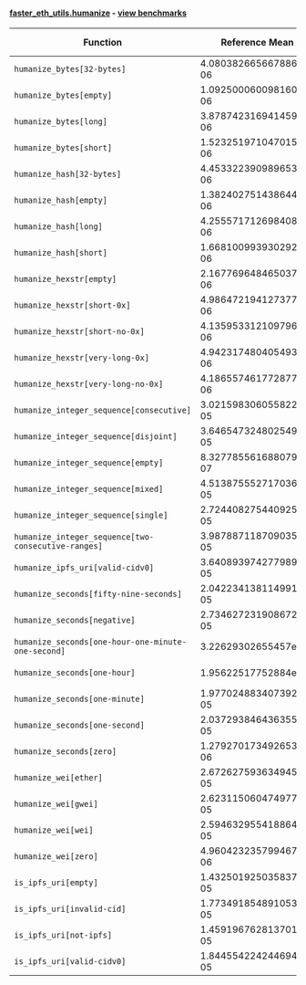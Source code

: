 #### [faster_eth_utils.humanize](https://github.com/BobTheBuidler/faster-eth-utils/blob/master/faster_eth_utils/humanize.py) - [view benchmarks](https://github.com/BobTheBuidler/faster-eth-utils/blob/master/benchmarks/test_humanize_benchmarks.py)

| Function | Reference Mean | Faster Mean | % Change | Speedup (%) | x Faster | Faster |
|----------|---------------|-------------|----------|-------------|----------|--------|
| `humanize_bytes[32-bytes]` | 4.080382665667886e-06 | 2.596045956682394e-06 | 36.38% | 57.18% | 1.57x | ✅ |
| `humanize_bytes[empty]` | 1.0925000600981607e-06 | 8.70495080548148e-07 | 20.32% | 25.50% | 1.26x | ✅ |
| `humanize_bytes[long]` | 3.878742316941459e-06 | 2.4115068220345213e-06 | 37.83% | 60.84% | 1.61x | ✅ |
| `humanize_bytes[short]` | 1.5232519710470152e-06 | 1.151831342938969e-06 | 24.38% | 32.25% | 1.32x | ✅ |
| `humanize_hash[32-bytes]` | 4.453322390989653e-06 | 2.552485914301085e-06 | 42.68% | 74.47% | 1.74x | ✅ |
| `humanize_hash[empty]` | 1.3824027514386445e-06 | 8.552262125318674e-07 | 38.13% | 61.64% | 1.62x | ✅ |
| `humanize_hash[long]` | 4.255571712698408e-06 | 2.375279565090657e-06 | 44.18% | 79.16% | 1.79x | ✅ |
| `humanize_hash[short]` | 1.6681009939302923e-06 | 1.1914848785196595e-06 | 28.57% | 40.00% | 1.40x | ✅ |
| `humanize_hexstr[empty]` | 2.1677696484650374e-06 | 6.89123000059748e-07 | 68.21% | 214.57% | 3.15x | ✅ |
| `humanize_hexstr[short-0x]` | 4.986472194127377e-06 | 2.3144670066270322e-06 | 53.59% | 115.45% | 2.15x | ✅ |
| `humanize_hexstr[short-no-0x]` | 4.135953312109796e-06 | 1.8684410333234015e-06 | 54.82% | 121.36% | 2.21x | ✅ |
| `humanize_hexstr[very-long-0x]` | 4.942317480405493e-06 | 2.1343744169017985e-06 | 56.81% | 131.56% | 2.32x | ✅ |
| `humanize_hexstr[very-long-no-0x]` | 4.186557461772877e-06 | 1.8083212124164437e-06 | 56.81% | 131.52% | 2.32x | ✅ |
| `humanize_integer_sequence[consecutive]` | 3.0215983060558224e-05 | 2.4389043777986268e-05 | 19.28% | 23.89% | 1.24x | ✅ |
| `humanize_integer_sequence[disjoint]` | 3.646547324802549e-05 | 2.9745861508505296e-05 | 18.43% | 22.59% | 1.23x | ✅ |
| `humanize_integer_sequence[empty]` | 8.327785561688079e-07 | 6.821143203034006e-07 | 18.09% | 22.09% | 1.22x | ✅ |
| `humanize_integer_sequence[mixed]` | 4.513875552717036e-05 | 3.7051371132593816e-05 | 17.92% | 21.83% | 1.22x | ✅ |
| `humanize_integer_sequence[single]` | 2.724408275440925e-05 | 2.0903035081920804e-05 | 23.27% | 30.34% | 1.30x | ✅ |
| `humanize_integer_sequence[two-consecutive-ranges]` | 3.987887118709035e-05 | 3.301726827506878e-05 | 17.21% | 20.78% | 1.21x | ✅ |
| `humanize_ipfs_uri[valid-cidv0]` | 3.640893974277989e-05 | 3.311568301993876e-05 | 9.05% | 9.94% | 1.10x | ✅ |
| `humanize_seconds[fifty-nine-seconds]` | 2.0422341381149917e-05 | 1.8551992452438305e-05 | 9.16% | 10.08% | 1.10x | ✅ |
| `humanize_seconds[negative]` | 2.7346272319086726e-05 | 1.8325446448819308e-05 | 32.99% | 49.23% | 1.49x | ✅ |
| `humanize_seconds[one-hour-one-minute-one-second]` | 3.22629302655457e-05 | 2.0900168337993477e-05 | 35.22% | 54.37% | 1.54x | ✅ |
| `humanize_seconds[one-hour]` | 1.95622517752884e-05 | 1.750373503625662e-05 | 10.52% | 11.76% | 1.12x | ✅ |
| `humanize_seconds[one-minute]` | 1.9770248834073923e-05 | 1.8076602511523977e-05 | 8.57% | 9.37% | 1.09x | ✅ |
| `humanize_seconds[one-second]` | 2.0372938464363553e-05 | 1.8484447686571362e-05 | 9.27% | 10.22% | 1.10x | ✅ |
| `humanize_seconds[zero]` | 1.279270173492653e-06 | 1.1257279772105891e-06 | 12.00% | 13.64% | 1.14x | ✅ |
| `humanize_wei[ether]` | 2.672627593634945e-05 | 2.58816415188022e-05 | 3.16% | 3.26% | 1.03x | ✅ |
| `humanize_wei[gwei]` | 2.6231150604749778e-05 | 2.524679759044913e-05 | 3.75% | 3.90% | 1.04x | ✅ |
| `humanize_wei[wei]` | 2.5946329554188648e-05 | 2.465015323692074e-05 | 5.00% | 5.26% | 1.05x | ✅ |
| `humanize_wei[zero]` | 4.9604232357994675e-06 | 4.244734698192145e-06 | 14.43% | 16.86% | 1.17x | ✅ |
| `is_ipfs_uri[empty]` | 1.4325019250358376e-05 | 1.4002263280308619e-05 | 2.25% | 2.31% | 1.02x | ✅ |
| `is_ipfs_uri[invalid-cid]` | 1.7734918548910538e-05 | 1.6535291821659417e-05 | 6.76% | 7.25% | 1.07x | ✅ |
| `is_ipfs_uri[not-ipfs]` | 1.459196762813701e-05 | 1.4870016503678745e-05 | -1.91% | -1.87% | 0.98x | ❌ |
| `is_ipfs_uri[valid-cidv0]` | 1.844554224244694e-05 | 1.6702103974683085e-05 | 9.45% | 10.44% | 1.10x | ✅ |
